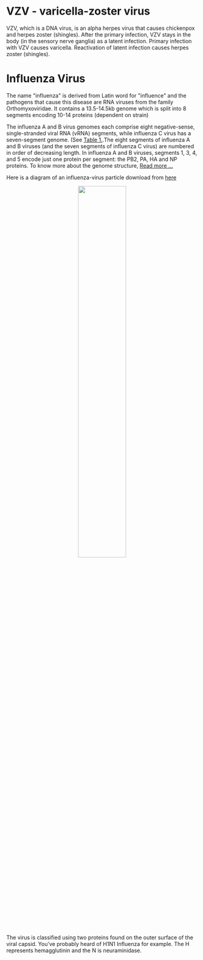 # VZV - varicella-zoster virus 
VZV, which is a DNA virus, is an alpha herpes virus that causes chickenpox and herpes zoster (shingles). After the primary infection, VZV stays in the body (in the sensory nerve ganglia) as a latent infection. Primary infection with VZV causes varicella. Reactivation of latent infection causes herpes zoster (shingles).

# Influenza Virus
The name "influenza" is derived from Latin word for "influence" and the pathogens that cause this disease are RNA viruses from the family Orthomyxoviridae. It contains a 13.5-14.5kb genome which is split into 8 segments encoding 10-14 proteins (dependent on strain)

The influenza A and B virus genomes each comprise eight negative-sense, single-stranded viral RNA (vRNA) segments, while influenza C virus has a seven-segment genome. (See [Table 1.](https://www.ncbi.nlm.nih.gov/pmc/articles/PMC3074182/table/T1/).The eight segments of influenza A and B viruses (and the seven segments of influenza C virus) are numbered in order of decreasing length. In influenza A and B viruses, segments 1, 3, 4, and 5 encode just one protein per segment: the PB2, PA, HA and NP proteins. To know more about the genome structure, [Read more ...](https://www.ncbi.nlm.nih.gov/pmc/articles/PMC3074182/#S3title)

Here is a diagram of an influenza-virus particle download from [here](https://www.pnas.org/cms/10.1073/pnas.051000798/asset/e7fa41ab-3a58-46de-93c8-237324de3459/assets/graphic/pq0510007001.jpeg)
<center><img src="https://github.com/xiaoli-dong/bioinfo_notebook/assets/52679027/dde47435-c6f4-4a3b-9a8f-806bdae5020a" width="50%"></center>

The virus is classified using two proteins found on the outer surface of the viral capsid. You’ve probably heard of H1N1 Influenza for example. The H represents hemagglutinin and the N is neuraminidase.
